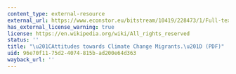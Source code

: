 ```yaml
---
content_type: external-resource
external_url: https://www.econstor.eu/bitstream/10419/228473/1/Full-text-article-Helbling-Attitudes-towards-climate.pdf
has_external_license_warning: true
license: https://en.wikipedia.org/wiki/All_rights_reserved
status: ''
title: "\u201CAttitudes towards Climate Change Migrants.\u201D (PDF)"
uid: 96e70f11-75d2-4074-815b-ad200e64d363
wayback_url: ''
---
```

